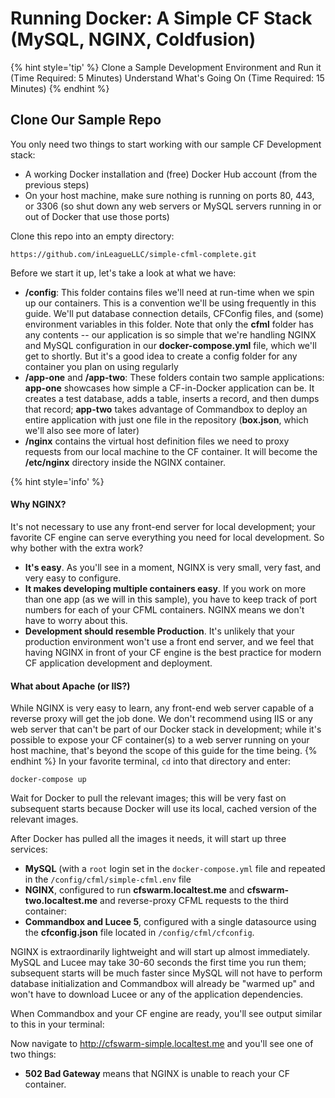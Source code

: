 # Running Docker: A Simple CF Stack (MySQL, NGINX, Coldfusion)
{% hint style='tip' %}
Clone a Sample Development Environment and Run it (Time Required: 5 Minutes)
Understand What's Going On (Time Required: 15 Minutes)
{% endhint %}

## Clone Our Sample Repo
You only need two things to start working with our sample CF Development stack:

- A working Docker installation and (free) Docker Hub account (from the previous steps)
- On your host machine, make sure nothing is running on ports 80, 443, or 3306 (so shut down any web servers or MySQL servers running in or out of Docker that use those ports)

Clone this repo into an empty directory: 

`https://github.com/inLeagueLLC/simple-cfml-complete.git`

Before we start it up, let's take a look at what we have:

* **/config**: This folder contains files we'll need at run-time when we spin up our containers. This is a convention we'll be using frequently in this guide. We'll put database connection details, CFConfig files, and (some) environment variables in this folder. Note that only the **cfml** folder has any contents -- our application is so simple that we're handling NGINX and MySQL configuration in our **docker-compose.yml** file, which we'll get to shortly. But it's a good idea to create a config folder for any container you plan on using regularly
* **/app-one** and **/app-two**: These folders contain two sample applications: **app-one** showcases how simple a CF-in-Docker application can be. It creates a test database, adds a table, inserts a record, and then dumps that record; **app-two** takes advantage of Commandbox to deploy an entire application with just one file in the repository (**box.json**, which we'll also see more of later)
* **/nginx** contains the virtual host definition files we need to proxy requests from our local machine to the CF container. It will become the **/etc/nginx** directory inside the NGINX container.

{% hint style='info' %}
#### Why NGINX?
It's not necessary to use any front-end server for local development; your favorite CF engine can serve everything you need for local development. So why bother with the extra work?

* **It's easy**. As you'll see in a moment, NGINX is very small, very fast, and very easy to configure.
* **It makes developing multiple containers easy**. If you work on more than one app (as we will in this sample), you have to keep track of port numbers for each of your CFML containers. NGINX means we don't have to worry about this.
* **Development should resemble Production**. It's unlikely that your production environment won't use a front end server, and we feel that having NGINX in front of your CF engine is the best practice for modern CF application development and deployment.

#### What about Apache (or IIS?)
While NGINX is very easy to learn, any front-end web server capable of a reverse proxy will get the job done. We don't recommend using IIS or any web server that can't be part of our Docker stack in development; while it's possible to expose your CF container(s) to a web server running on your host machine, that's beyond the scope of this guide for the time being. 
{% endhint %}
In your favorite terminal, `cd` into that directory and enter:

`docker-compose up`

Wait for Docker to pull the relevant images; this will be very fast on subsequent starts because Docker will use its local, cached version of the relevant images.

After Docker has pulled all the images it needs, it will start up three services:

- **MySQL** (with a `root` login set in the `docker-compose.yml` file and repeated in the `/config/cfml/simple-cfml.env` file
- **NGINX**, configured to run **cfswarm.localtest.me** and **cfswarm-two.localtest.me** and reverse-proxy CFML requests to the third container:
- **Commandbox and Lucee 5**, configured with a single datasource using the **cfconfig.json** file located in `/config/cfml/cfconfig`. 

NGINX is extraordinarily lightweight and will start up almost immediately. MySQL and Lucee may take 30-60 seconds the first time you run them; subsequent starts will be much faster since MySQL will not have to perform database initialization and Commandbox will already be "warmed up" and won't have to download Lucee or any of the application dependencies. 

When Commandbox and your CF engine are ready, you'll see output similar to this in your terminal:


Now navigate to http://cfswarm-simple.localtest.me and you'll see one of two things:

* **502 Bad Gateway** means that NGINX is unable to reach your CF container.